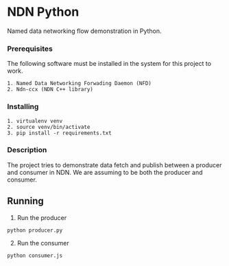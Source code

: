 # NDN Python

Named data networking flow demonstration in Python.

### Prerequisites
The following software must be installed in the system for this
project to work.

```
1. Named Data Networking Forwading Daemon (NFD)
2. Ndn-ccx (NDN C++ library)
```

### Installing

```
1. virtualenv venv
2. source venv/bin/activate 
3. pip install -r requirements.txt
```

### Description
The project tries to demonstrate data fetch and publish
between a producer and consumer in NDN. We are assuming to be
both the producer and consumer.

## Running 

1. Run the producer
```
python producer.py
```
2. Run the consumer
```
python consumer.js
```

